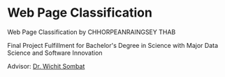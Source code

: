 # Web Page Classification 

Web Page Classification by CHHORPEANRAINGSEY THAB

Final Project Fulfillment for Bachelor's Degree in Science with Major Data Science and Software Innovation

Advisor: [Dr. Wichit Sombat](http://staff.sci.ubu.ac.th/wichit.s)

